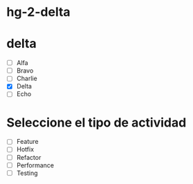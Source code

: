 # hg-2-delta
# delta
- [ ] Alfa
- [ ] Bravo 
- [ ] Charlie
- [X] Delta
- [ ] Echo

# Seleccione el tipo de actividad
- [ ] Feature
- [ ] Hotfix
- [ ] Refactor
- [ ] Performance
- [ ] Testing
